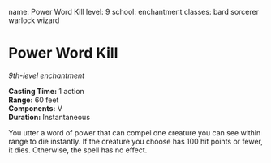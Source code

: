 name: Power Word Kill
level: 9
school: enchantment
classes: bard
         sorcerer
         warlock
         wizard

# Power Word Kill 
_9th-level enchantment_ 

**Casting Time:** 1 action    
**Range:** 60 feet    
**Components:** V    
**Duration:** Instantaneous 

You utter a word of power that can compel one creature you can see within range to die instantly. If the creature you choose has 100 hit points or fewer, it dies. Otherwise, the spell has no effect.
